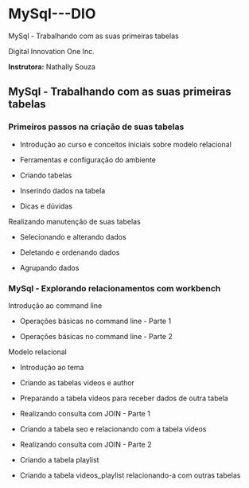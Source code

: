 # MySql---DIO
MySql - Trabalhando com as suas primeiras tabelas

Digital Innovation One Inc.

**Instrutora:** Nathally Souza 

## MySql - Trabalhando com as suas primeiras tabelas

### Primeiros passos na criação de suas tabelas

- Introdução ao curso e conceitos iniciais sobre modelo relacional

- Ferramentas e configuração do ambiente

- Criando tabelas

- Inserindo dados na tabela

- Dicas e dúvidas

Realizando manutenção de suas tabelas

- Selecionando e alterando dados

- Deletando e ordenando dados

- Agrupando dados

### MySql - Explorando relacionamentos com workbench

Introdução ao command line

- Operações básicas no command line - Parte 1

- Operações básicas no command line - Parte 2

Modelo relacional

- Introdução ao tema

- Criando as tabelas videos e author

- Preparando a tabela videos para receber dados de outra tabela

- Realizando consulta com JOIN - Parte 1

- Criando a tabela seo e relacionando com a tabela videos

- Realizando consulta com JOIN - Parte 2

- Criando a tabela playlist

- Criando a tabela videos_playlist relacionando-a com outras tabelas

